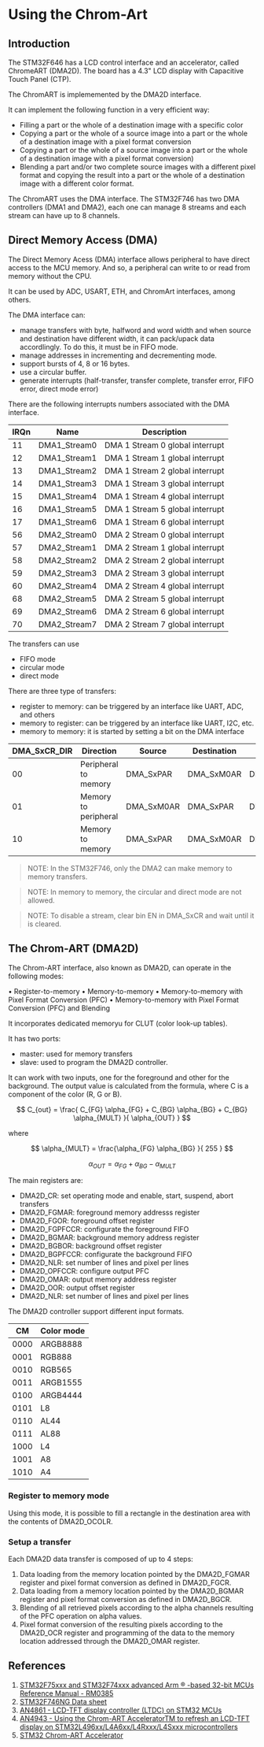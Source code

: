 Using the Chrom-Art
=============

Introduction
------------

The STM32F646 has a LCD control interface and an accelerator, called ChromeART (DMA2D).
The board has a 4.3" LCD display with Capacitive Touch Panel (CTP). 

The ChromART is implememented by the DMA2D interface.

It can implement the following function in a very efficient way:


* Filling a part or the whole of a destination image with a specific color
* Copying a part or the whole of a source image into a part or the whole of a destination 
image with a pixel format conversion
* Copying a part or the whole of a source image into a part or the whole of a destination 
image with a pixel format conversion)
* Blending a part and/or two complete source images with a different pixel format and
copying the result into a part or the whole of a destination image with a different color
format.

The ChromART uses the DMA interface. The STM32F746 has two DMA controllers (DMA1 and DMA2), each one
can manage 8 streams and each stream can have up to 8 channels.

Direct Memory Access (DMA)
--------------------------

The Direct Memory Acess (DMA) interface allows peripheral to have direct access to the MCU memory.
And so, a peripheral can write to or read from memory without the CPU.

It can be used by ADC, USART, ETH, and ChromArt interfaces, among others.

The DMA interface can:

* manage transfers with byte, halfword and word width and when source and destination have 
different width, it can pack/upack data accordlingly. To do this, it must be in FIFO mode.
* manage addresses in incrementing and decrementing mode.
* support bursts of 4, 8 or 16 bytes. 
* use a circular buffer.
* generate interrupts (half-transfer, transfer complete, transfer error, FIFO error,
 direct mode error)
 
There are the following interrupts numbers associated with the DMA interface.

| IRQn    |   Name          |     Description                   |
|---------|-----------------|-----------------------------------|
|    11   | DMA1_Stream0    | DMA 1 Stream 0  global interrupt  |
|    12   | DMA1_Stream1    | DMA 1 Stream 1  global interrupt  |
|    13   | DMA1_Stream2    | DMA 1 Stream 2  global interrupt  |
|    14   | DMA1_Stream3    | DMA 1 Stream 3  global interrupt  |
|    15   | DMA1_Stream4    | DMA 1 Stream 4  global interrupt  |
|    16   | DMA1_Stream5    | DMA 1 Stream 5  global interrupt  |
|    17   | DMA1_Stream6    | DMA 1 Stream 6  global interrupt  |
|    56   | DMA2_Stream0    | DMA 2 Stream 0  global interrupt  |
|    57   | DMA2_Stream1    | DMA 2 Stream 1  global interrupt  |
|    58   | DMA2_Stream2    | DMA 2 Stream 2  global interrupt  |
|    59   | DMA2_Stream3    | DMA 2 Stream 3  global interrupt  |
|    60   | DMA2_Stream4    | DMA 2 Stream 4  global interrupt  |
|    68   | DMA2_Stream5    | DMA 2 Stream 5  global interrupt  |
|    69   | DMA2_Stream6    | DMA 2 Stream 6  global interrupt  |
|    70   | DMA2_Stream7    | DMA 2 Stream 7  global interrupt  |


The transfers can use

* FIFO mode
* circular mode
* direct mode

There are three type of transfers:

* register to memory: can be triggered by an interface like UART, ADC, and others
* memory to register: can be triggered by an interface like UART, I2C, etc.
* memory to memory: it is started by setting a bit on the DMA interface

| DMA_SxCR_DIR |   Direction           | Source        | Destination | Count      |
|--------------|-----------------------|---------------|-------------|------------|
|       00     | Peripheral to memory  | DMA_SxPAR     | DMA_SxM0AR  | DMA_SxNDTR |
|       01     | Memory to peripheral  | DMA_SxM0AR    | DMA_SxPAR   | DMA_SxNDTR |
|       10     | Memory to memory      | DMA_SxPAR     | DMA_SxM0AR  | DMA_SxNDTR |

> NOTE: In the STM32F746, only the DMA2 can make memory to memory transfers.

> NOTE: In memory to memory, the circular and direct mode are not allowed.

> NOTE: To disable a stream, clear bin EN in DMA_SxCR and wait until it is cleared.



The Chrom-ART (DMA2D)
---------------------


The Chrom-ART interface, also known as DMA2D, can operate in the following modes:

• Register-to-memory
• Memory-to-memory
• Memory-to-memory with Pixel Format Conversion (PFC)
• Memory-to-memory with Pixel Format Conversion (PFC) and Blending

It incorporates dedicated memoryu for CLUT (color look-up tables).

It has two ports:

* master: used for memory transfers
* slave: used to program the DMA2D controller.

It can work with two inputs, one for the foreground and other for the background. The output value
is calculated from the formula, where C is a component of the color (R, G or B).

$$ C_{out} = \frac{ C_{FG} \alpha_{FG} + C_{BG} \alpha_{BG} + C_{BG} \alpha_{MULT} }{ \alpha_{OUT} } $$

where  

$$ \alpha_{MULT} = \frac{\alpha_{FG} \alpha_{BG} }{ 255 } $$

$$ \alpha_{OUT} = \alpha_{FG} + \alpha_{BG} - \alpha_{MULT} $$

The main registers are:

* DMA2D_CR: set operating mode and enable, start, suspend, abort transfers
* DMA2D_FGMAR: foreground memory addresss register
* DMA2D_FGOR: foreground offset register
* DMA2D_FGPFCCR: configurate the foreground FIFO
* DMA2D_BGMAR: background memory address register
* DMA2D_BGBOR: background offset register
* DMA2D_BGPFCCR: configurate the background FIFO
* DMA2D_NLR: set number of lines and pixel per lines
* DMA2D_OPFCCR: configure output PFC
* DMA2D_OMAR: output memory address register
* DMA2D_OOR: output offset register
* DMA2D_NLR: set number of lines and pixel per lines

The DMA2D controller support different input formats.

| CM   | Color mode           |
|------|----------------------|
| 0000 | ARGB8888             |
| 0001 | RGB888               |
| 0010 | RGB565               |
| 0011 | ARGB1555             |
| 0100 | ARGB4444             |
| 0101 | L8                   |
| 0110 | AL44                 |
| 0111 | AL88                 |
| 1000 | L4                   |
| 1001 | A8                   |
| 1010 | A4                   |


### Register to memory mode

Using this mode, it is possible to fill a rectangle in the destination area with the
contents of DMA2D_OCOLR. 


### Setup a transfer

Each DMA2D data transfer is composed of up to 4 steps:

1. Data loading from the memory location pointed by the DMA2D_FGMAR register and 
pixel format conversion as defined in DMA2D_FGCR.
2. Data loading from a memory location pointed by the DMA2D_BGMAR register and pixel 
format conversion as defined in DMA2D_BGCR.
3. Blending of all retrieved pixels according to the alpha channels resulting of the PFC
operation on alpha values.
4. Pixel format conversion of the resulting pixels according to the DMA2D_OCR register
and programming of the data to the memory location addressed through the DMA2D_OMAR register.



References
----------
 
1. [STM32F75xxx and STM32F74xxx advanced Arm ® -based 32-bit MCUs Reference Manual - RM0385](https://www.st.com/resource/en/reference_manual/dm00124865-stm32f75xxx-and-stm32f74xxx-advanced-arm-based-32-bit-mcus-stmicroelectronics.pdf)
2. [STM32F746NG Data sheet](https://www.st.com/resource/en/datasheet/stm32f746ng.pdf)
3. [AN4861 - LCD-TFT display controller (LTDC) on STM32 MCUs](https://www.st.com/resource/en/application_note/dm00287603-lcdtft-display-controller-ltdc-on-stm32-mcus-stmicroelectronics.pdf) 
4. [AN4943 - Using the Chrom-ART AcceleratorTM to refresh an LCD-TFT
display on STM32L496xx/L4A6xx/L4Rxxx/L4Sxxx microcontrollers](https://www.st.com/resource/en/application_note/dm00338361-using-the-chromart-accelerator-to-refresh-an-lcdtft-display-on-stm32l496xxl4a6xxl4rxxxl4sxxx-microcontrollers-stmicroelectronics.pdf)
5. [STM32 Chrom-ART Accelerator](https://www.st.com/resource/en/product_training/STM32F7_System_DMA2D.pdf)



 
 
 
 
